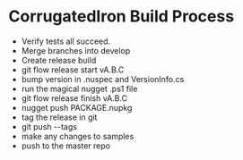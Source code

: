 CorrugatedIron Build Process
============================

* Verify tests all succeed.
* Merge branches into develop
* Create release build
* git flow release start vA.B.C
* bump version in .nuspec and VersionInfo.cs
* run the magical nugget .ps1 file
* git flow release finish vA.B.C
* nugget push PACKAGE.nupkg
* tag the release in git
* git push --tags
* make any changes to samples
* push to the master repo
